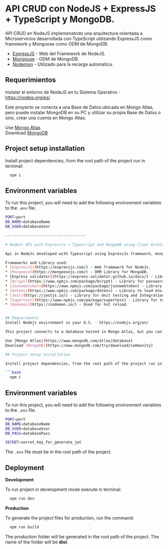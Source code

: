 
# API CRUD con NodeJS + ExpressJS + TypeScript y MongoDB. 


API CRUD en NodeJS implemenatndo una arquitectura orientada a Microservicios desarrollada con TypeScript utilizando ExpressJS como framework y Mongoose como ODM de MongoDB.

* [ExpressJS](https://expressjs.com/) - Web del Framework de NodeJS.
* [Mongoose](https://mongoosejs.com/) - ODM de MongoDB.
* [Nodemon](https://nodemon.io/) - Utilizado para la recarga automatica.


## Requerimientos
Instalar el entorno de NodeJS en tu Sistema Operativo - https://nodejs.org/es/


Este proyecto se conecta a una Base de Datos ubicada en Mongo Atlas, pero puede instalar MongoDB en su PC y utilizar su propia Base de Datos o sino, crear una cuenta en Mongo Atlas.

Use [Mongo Atlas](https://www.mongodb.com/atlas/database/)  
Download [MongoDB](https://www.mongodb.com/try/download/community)

## Project setup installation

Install project dependencies, from the root path of the project run in terminal:

```bash
  npm i
```

## Environment variables

To run this project, you will need to add the following environment variables to the `.env` file.

```bash
PORT=port
DB_NAME=databaseName
DB_USER=databaseUser

------------------------------------

# NodeJs API with ExpressJs + Typescript and MongoDB using Clean Architecture.

Api in NodeJs developed with Typescript using ExpressJs framework, mongoose and MongoDB.

Frameworks and Library used:
* [ExpressJS](https://expressjs.com/) - Web framework for NodeJs.
* [Mongoose](https://mongoosejs.com/) - ORM Library for MongoDB.
* [Express validator](https://express-validator.github.io/docs/) - Library for validate and sanitize input data.
* [Bcrypt](https://www.npmjs.com/package/bcrypt) - Library for password hashing.
* [Jsonwebtoken](https://www.npmjs.com/package/jsonwebtoken) - Library for implementation of JSON Web Tokens.
* [Dotenv](https://www.npmjs.com/package/dotenv) - Library to load environment variables.
* [Jest](https://jestjs.io/) - Library for Unit testing and Integration testing.
* [Supertest](https://www.npmjs.com/package/supertest) - Library for test API endpoints.
* [Nodemon](https://nodemon.io/) - Used for hot reload.


## Requeriments
Install Nodejs environment in your O.S. - https://nodejs.org/en/

This project connects to a database hosted in Mongo Atlas, but you can install MongoDB on your PC and use your own database locally or create an free account at Mongo Atlas.  

Use [Mongo Atlas](https://www.mongodb.com/atlas/database)  
Download [MongoDB](https://www.mongodb.com/try/download/community)

## Project setup installation

Install project dependencies, from the root path of the project run in terminal:

```bash
  npm i
```

## Environment variables

To run this project, you will need to add the following environment variables to the `.env` file.

```bash
PORT=port
DB_NAME=databaseName
DB_USER=databaseUser
DB_PASS=databasePass

SECRET=secret_key_for_generate_jwt
```

The `.env` file must be in the root path of the project.


## Deployment

**Development**

To run project in development mode execute in terminal:

```bash
  npm run dev
```

**Production**

To generate the project files for production, run the command:

```bash
  npm run build
```
The production folder will be generated in the root path of the project. The name of the folder will be **dist**.